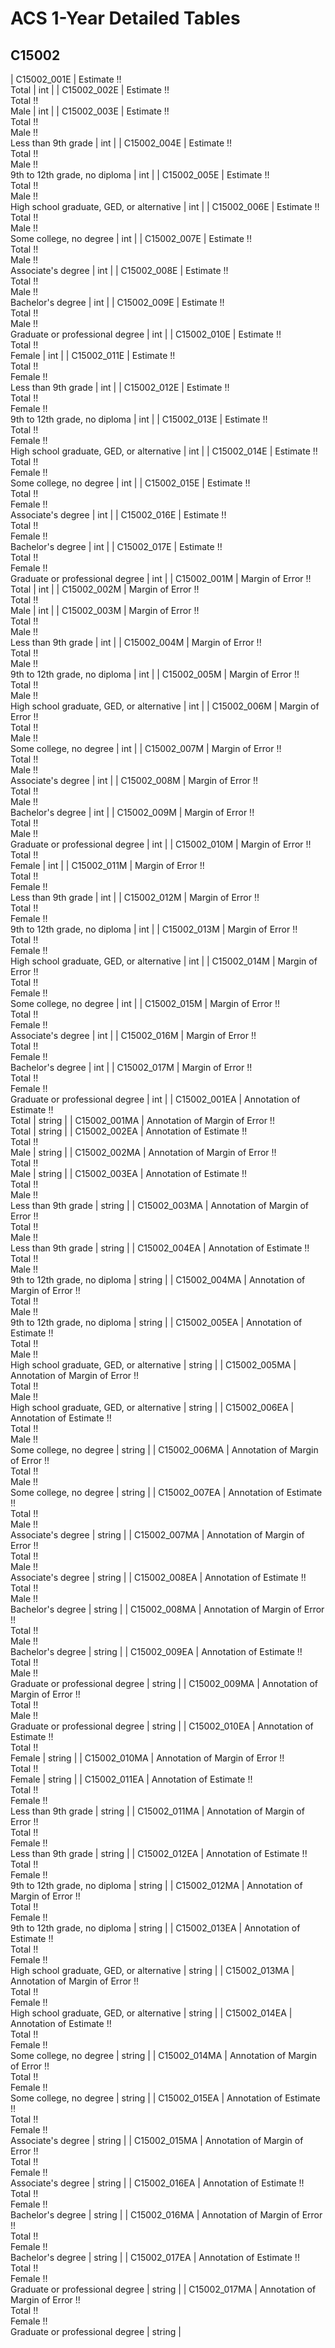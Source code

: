 # ACS 1-Year Detailed Tables

## C15002

| C15002_001E | Estimate !!<br>Total | int |
| C15002_002E | Estimate !!<br>Total !!<br>Male | int |
| C15002_003E | Estimate !!<br>Total !!<br>Male !!<br>Less than 9th grade | int |
| C15002_004E | Estimate !!<br>Total !!<br>Male !!<br>9th to 12th grade, no diploma | int |
| C15002_005E | Estimate !!<br>Total !!<br>Male !!<br>High school graduate, GED, or alternative | int |
| C15002_006E | Estimate !!<br>Total !!<br>Male !!<br>Some college, no degree | int |
| C15002_007E | Estimate !!<br>Total !!<br>Male !!<br>Associate's degree | int |
| C15002_008E | Estimate !!<br>Total !!<br>Male !!<br>Bachelor's degree | int |
| C15002_009E | Estimate !!<br>Total !!<br>Male !!<br>Graduate or professional degree | int |
| C15002_010E | Estimate !!<br>Total !!<br>Female | int |
| C15002_011E | Estimate !!<br>Total !!<br>Female !!<br>Less than 9th grade | int |
| C15002_012E | Estimate !!<br>Total !!<br>Female !!<br>9th to 12th grade, no diploma | int |
| C15002_013E | Estimate !!<br>Total !!<br>Female !!<br>High school graduate, GED, or alternative | int |
| C15002_014E | Estimate !!<br>Total !!<br>Female !!<br>Some college, no degree | int |
| C15002_015E | Estimate !!<br>Total !!<br>Female !!<br>Associate's degree | int |
| C15002_016E | Estimate !!<br>Total !!<br>Female !!<br>Bachelor's degree | int |
| C15002_017E | Estimate !!<br>Total !!<br>Female !!<br>Graduate or professional degree | int |
| C15002_001M | Margin of Error !!<br>Total | int |
| C15002_002M | Margin of Error !!<br>Total !!<br>Male | int |
| C15002_003M | Margin of Error !!<br>Total !!<br>Male !!<br>Less than 9th grade | int |
| C15002_004M | Margin of Error !!<br>Total !!<br>Male !!<br>9th to 12th grade, no diploma | int |
| C15002_005M | Margin of Error !!<br>Total !!<br>Male !!<br>High school graduate, GED, or alternative | int |
| C15002_006M | Margin of Error !!<br>Total !!<br>Male !!<br>Some college, no degree | int |
| C15002_007M | Margin of Error !!<br>Total !!<br>Male !!<br>Associate's degree | int |
| C15002_008M | Margin of Error !!<br>Total !!<br>Male !!<br>Bachelor's degree | int |
| C15002_009M | Margin of Error !!<br>Total !!<br>Male !!<br>Graduate or professional degree | int |
| C15002_010M | Margin of Error !!<br>Total !!<br>Female | int |
| C15002_011M | Margin of Error !!<br>Total !!<br>Female !!<br>Less than 9th grade | int |
| C15002_012M | Margin of Error !!<br>Total !!<br>Female !!<br>9th to 12th grade, no diploma | int |
| C15002_013M | Margin of Error !!<br>Total !!<br>Female !!<br>High school graduate, GED, or alternative | int |
| C15002_014M | Margin of Error !!<br>Total !!<br>Female !!<br>Some college, no degree | int |
| C15002_015M | Margin of Error !!<br>Total !!<br>Female !!<br>Associate's degree | int |
| C15002_016M | Margin of Error !!<br>Total !!<br>Female !!<br>Bachelor's degree | int |
| C15002_017M | Margin of Error !!<br>Total !!<br>Female !!<br>Graduate or professional degree | int |
| C15002_001EA | Annotation of Estimate !!<br>Total | string |
| C15002_001MA | Annotation of Margin of Error !!<br>Total | string |
| C15002_002EA | Annotation of Estimate !!<br>Total !!<br>Male | string |
| C15002_002MA | Annotation of Margin of Error !!<br>Total !!<br>Male | string |
| C15002_003EA | Annotation of Estimate !!<br>Total !!<br>Male !!<br>Less than 9th grade | string |
| C15002_003MA | Annotation of Margin of Error !!<br>Total !!<br>Male !!<br>Less than 9th grade | string |
| C15002_004EA | Annotation of Estimate !!<br>Total !!<br>Male !!<br>9th to 12th grade, no diploma | string |
| C15002_004MA | Annotation of Margin of Error !!<br>Total !!<br>Male !!<br>9th to 12th grade, no diploma | string |
| C15002_005EA | Annotation of Estimate !!<br>Total !!<br>Male !!<br>High school graduate, GED, or alternative | string |
| C15002_005MA | Annotation of Margin of Error !!<br>Total !!<br>Male !!<br>High school graduate, GED, or alternative | string |
| C15002_006EA | Annotation of Estimate !!<br>Total !!<br>Male !!<br>Some college, no degree | string |
| C15002_006MA | Annotation of Margin of Error !!<br>Total !!<br>Male !!<br>Some college, no degree | string |
| C15002_007EA | Annotation of Estimate !!<br>Total !!<br>Male !!<br>Associate's degree | string |
| C15002_007MA | Annotation of Margin of Error !!<br>Total !!<br>Male !!<br>Associate's degree | string |
| C15002_008EA | Annotation of Estimate !!<br>Total !!<br>Male !!<br>Bachelor's degree | string |
| C15002_008MA | Annotation of Margin of Error !!<br>Total !!<br>Male !!<br>Bachelor's degree | string |
| C15002_009EA | Annotation of Estimate !!<br>Total !!<br>Male !!<br>Graduate or professional degree | string |
| C15002_009MA | Annotation of Margin of Error !!<br>Total !!<br>Male !!<br>Graduate or professional degree | string |
| C15002_010EA | Annotation of Estimate !!<br>Total !!<br>Female | string |
| C15002_010MA | Annotation of Margin of Error !!<br>Total !!<br>Female | string |
| C15002_011EA | Annotation of Estimate !!<br>Total !!<br>Female !!<br>Less than 9th grade | string |
| C15002_011MA | Annotation of Margin of Error !!<br>Total !!<br>Female !!<br>Less than 9th grade | string |
| C15002_012EA | Annotation of Estimate !!<br>Total !!<br>Female !!<br>9th to 12th grade, no diploma | string |
| C15002_012MA | Annotation of Margin of Error !!<br>Total !!<br>Female !!<br>9th to 12th grade, no diploma | string |
| C15002_013EA | Annotation of Estimate !!<br>Total !!<br>Female !!<br>High school graduate, GED, or alternative | string |
| C15002_013MA | Annotation of Margin of Error !!<br>Total !!<br>Female !!<br>High school graduate, GED, or alternative | string |
| C15002_014EA | Annotation of Estimate !!<br>Total !!<br>Female !!<br>Some college, no degree | string |
| C15002_014MA | Annotation of Margin of Error !!<br>Total !!<br>Female !!<br>Some college, no degree | string |
| C15002_015EA | Annotation of Estimate !!<br>Total !!<br>Female !!<br>Associate's degree | string |
| C15002_015MA | Annotation of Margin of Error !!<br>Total !!<br>Female !!<br>Associate's degree | string |
| C15002_016EA | Annotation of Estimate !!<br>Total !!<br>Female !!<br>Bachelor's degree | string |
| C15002_016MA | Annotation of Margin of Error !!<br>Total !!<br>Female !!<br>Bachelor's degree | string |
| C15002_017EA | Annotation of Estimate !!<br>Total !!<br>Female !!<br>Graduate or professional degree | string |
| C15002_017MA | Annotation of Margin of Error !!<br>Total !!<br>Female !!<br>Graduate or professional degree | string |

